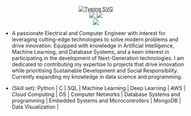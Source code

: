 <p align="center">
<a href="https://github.com/SujanSuryaKonda">
    <img src="https://readme-typing-svg.demolab.com?font=Georgia&size=18&duration=2000&pause=100&multiline=true&width=500&height=80&lines=Sujan+Surya+Konda;Computer+and+Electrical+Engineer+%7C+B.Tech+Student+%7C;AI+%7C+ML+%7C+DL+%7C+Data+Science" alt="Typing SVG" />
</a>
<br/>
    
<a href="https://www.linkedin.com/in/sujan-surya-4863921bb">
    <img src="https://img.shields.io/badge/-Linkedin-blue?style=flat-square&logo=linkedin">
</a>
<a href="mailto:sujanreddykonda@gmail.com">
    <img src="https://img.shields.io/badge/-Email-red?style=flat-square&logo=gmail&logoColor=white">
</a>
<br/> 


<a href="https://github.com/SujanSuryaKonda">
    <img src="https://github-stats-alpha.vercel.app/api?username=SujanSuryaKonda&cc=22272e&tc=37BCF6&ic=fff&bc=0000">
</a>

</p>


* A passionate Electrical and Computer Engineer with interest for leveraging cutting-edge technologies to solve modern problems and drive innovation. Equipped with knowledge in Artificial Intelligence, Machine Learning, and Database Systems, and a keen interest in participating in the development of Next-Generation technologies. I am dedicated to contributing my expertise to projects that drive innovation while prioritising Sustainable Development and Social Responsibility.
Currently expanding my knowledge in data science and programming.
</p>

* (Skill set): Python | C | SQL | Machine Learning | Deep Learning | AWS | Cloud Computing | OS | Computer Networks | Database Systems and programming | Embedded Systems and Microcontrollers | MongoDB | Data Visualization |
